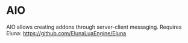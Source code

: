 AIO
===

AIO allows creating addons through server-client messaging. Requires Eluna: https://github.com/ElunaLuaEngine/Eluna
